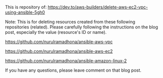 This is repository of:
https://dev.to/aws-builders/delete-aws-ec2-vpc-using-ansible-5gh0

Note: This is for deleting resources created from these following repositories (related). Please carefully following the instructions on the blog post, especially the value (resource's ID or name).

https://github.com/nurulramadhona/ansible-aws-vpc

https://github.com/nurulramadhona/ansible-aws-ec2

https://github.com/nurulramadhona/ansible-amazon-linux-2

If you have any questions, please leave comment on that blog post.
